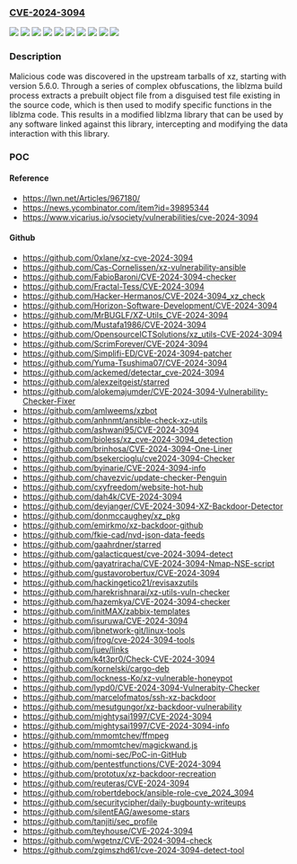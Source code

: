 ### [CVE-2024-3094](https://cve.mitre.org/cgi-bin/cvename.cgi?name=CVE-2024-3094)
![](https://img.shields.io/static/v1?label=Product&message=Fedora%2038&color=blue)
![](https://img.shields.io/static/v1?label=Product&message=Fedora%2039&color=blue)
![](https://img.shields.io/static/v1?label=Product&message=Red%20Hat%20Enterprise%20Linux%206&color=blue)
![](https://img.shields.io/static/v1?label=Product&message=Red%20Hat%20Enterprise%20Linux%207&color=blue)
![](https://img.shields.io/static/v1?label=Product&message=Red%20Hat%20Enterprise%20Linux%208&color=blue)
![](https://img.shields.io/static/v1?label=Product&message=Red%20Hat%20Enterprise%20Linux%209&color=blue)
![](https://img.shields.io/static/v1?label=Product&message=Red%20Hat%20JBoss%20Enterprise%20Application%20Platform%208&color=blue)
![](https://img.shields.io/static/v1?label=Product&message=xz&color=blue)
![](https://img.shields.io/static/v1?label=Version&message=n%2Fa&color=blue)
![](https://img.shields.io/static/v1?label=Vulnerability&message=Embedded%20Malicious%20Code&color=brighgreen)

### Description

Malicious code was discovered in the upstream tarballs of xz, starting with version 5.6.0. Through a series of complex obfuscations, the liblzma build process extracts a prebuilt object file from a disguised test file existing in the source code, which is then used to modify specific functions in the liblzma code. This results in a modified liblzma library that can be used by any software linked against this library, intercepting and modifying the data interaction with this library.

### POC

#### Reference
- https://lwn.net/Articles/967180/
- https://news.ycombinator.com/item?id=39895344
- https://www.vicarius.io/vsociety/vulnerabilities/cve-2024-3094

#### Github
- https://github.com/0xlane/xz-cve-2024-3094
- https://github.com/Cas-Cornelissen/xz-vulnerability-ansible
- https://github.com/FabioBaroni/CVE-2024-3094-checker
- https://github.com/Fractal-Tess/CVE-2024-3094
- https://github.com/Hacker-Hermanos/CVE-2024-3094_xz_check
- https://github.com/Horizon-Software-Development/CVE-2024-3094
- https://github.com/MrBUGLF/XZ-Utils_CVE-2024-3094
- https://github.com/Mustafa1986/CVE-2024-3094
- https://github.com/OpensourceICTSolutions/xz_utils-CVE-2024-3094
- https://github.com/ScrimForever/CVE-2024-3094
- https://github.com/Simplifi-ED/CVE-2024-3094-patcher
- https://github.com/Yuma-Tsushima07/CVE-2024-3094
- https://github.com/ackemed/detectar_cve-2024-3094
- https://github.com/alexzeitgeist/starred
- https://github.com/alokemajumder/CVE-2024-3094-Vulnerability-Checker-Fixer
- https://github.com/amlweems/xzbot
- https://github.com/anhnmt/ansible-check-xz-utils
- https://github.com/ashwani95/CVE-2024-3094
- https://github.com/bioless/xz_cve-2024-3094_detection
- https://github.com/brinhosa/CVE-2024-3094-One-Liner
- https://github.com/bsekercioglu/cve2024-3094-Checker
- https://github.com/byinarie/CVE-2024-3094-info
- https://github.com/chavezvic/update-checker-Penguin
- https://github.com/cxyfreedom/website-hot-hub
- https://github.com/dah4k/CVE-2024-3094
- https://github.com/devjanger/CVE-2024-3094-XZ-Backdoor-Detector
- https://github.com/donmccaughey/xz_pkg
- https://github.com/emirkmo/xz-backdoor-github
- https://github.com/fkie-cad/nvd-json-data-feeds
- https://github.com/gaahrdner/starred
- https://github.com/galacticquest/cve-2024-3094-detect
- https://github.com/gayatriracha/CVE-2024-3094-Nmap-NSE-script
- https://github.com/gustavorobertux/CVE-2024-3094
- https://github.com/hackingetico21/revisaxzutils
- https://github.com/harekrishnarai/xz-utils-vuln-checker
- https://github.com/hazemkya/CVE-2024-3094-checker
- https://github.com/initMAX/zabbix-templates
- https://github.com/isuruwa/CVE-2024-3094
- https://github.com/jbnetwork-git/linux-tools
- https://github.com/jfrog/cve-2024-3094-tools
- https://github.com/juev/links
- https://github.com/k4t3pr0/Check-CVE-2024-3094
- https://github.com/kornelski/cargo-deb
- https://github.com/lockness-Ko/xz-vulnerable-honeypot
- https://github.com/lypd0/CVE-2024-3094-Vulnerabity-Checker
- https://github.com/marcelofmatos/ssh-xz-backdoor
- https://github.com/mesutgungor/xz-backdoor-vulnerability
- https://github.com/mightysai1997/CVE-2024-3094
- https://github.com/mightysai1997/CVE-2024-3094-info
- https://github.com/mmomtchev/ffmpeg
- https://github.com/mmomtchev/magickwand.js
- https://github.com/nomi-sec/PoC-in-GitHub
- https://github.com/pentestfunctions/CVE-2024-3094
- https://github.com/prototux/xz-backdoor-recreation
- https://github.com/reuteras/CVE-2024-3094
- https://github.com/robertdebock/ansible-role-cve_2024_3094
- https://github.com/securitycipher/daily-bugbounty-writeups
- https://github.com/silentEAG/awesome-stars
- https://github.com/tanjiti/sec_profile
- https://github.com/teyhouse/CVE-2024-3094
- https://github.com/wgetnz/CVE-2024-3094-check
- https://github.com/zgimszhd61/cve-2024-3094-detect-tool

